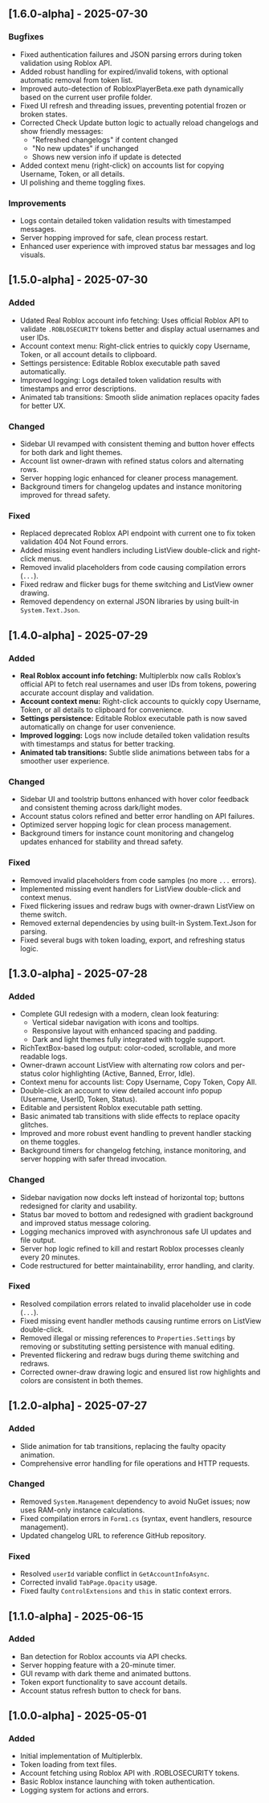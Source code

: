 ## [1.6.0-alpha] - 2025-07-30

### Bugfixes
- Fixed authentication failures and JSON parsing errors during token validation using Roblox API.
- Added robust handling for expired/invalid tokens, with optional automatic removal from token list.
- Improved auto-detection of RobloxPlayerBeta.exe path dynamically based on the current user profile folder.
- Fixed UI refresh and threading issues, preventing potential frozen or broken states.
- Corrected Check Update button logic to actually reload changelogs and show friendly messages:
  - "Refreshed changelogs" if content changed
  - "No new updates" if unchanged
  - Shows new version info if update is detected
- Added context menu (right-click) on accounts list for copying Username, Token, or all details.
- UI polishing and theme toggling fixes.

### Improvements
- Logs contain detailed token validation results with timestamped messages.
- Server hopping improved for safe, clean process restart.
- Enhanced user experience with improved status bar messages and log visuals.

## [1.5.0-alpha] - 2025-07-30

### Added
- Udated Real Roblox account info fetching: Uses official Roblox API to validate `.ROBLOSECURITY` tokens better and display actual usernames and user IDs.
- Account context menu: Right-click entries to quickly copy Username, Token, or all account details to clipboard.
- Settings persistence: Editable Roblox executable path saved automatically.
- Improved logging: Logs detailed token validation results with timestamps and error descriptions.
- Animated tab transitions: Smooth slide animation replaces opacity fades for better UX.

### Changed
- Sidebar UI revamped with consistent theming and button hover effects for both dark and light themes.
- Account list owner-drawn with refined status colors and alternating rows.
- Server hopping logic enhanced for cleaner process management.
- Background timers for changelog updates and instance monitoring improved for thread safety.

### Fixed
- Replaced deprecated Roblox API endpoint with current one to fix token validation 404 Not Found errors.
- Added missing event handlers including ListView double-click and right-click menus.
- Removed invalid placeholders from code causing compilation errors (`...`).
- Fixed redraw and flicker bugs for theme switching and ListView owner drawing.
- Removed dependency on external JSON libraries by using built-in `System.Text.Json`.

## [1.4.0-alpha] - 2025-07-29

### Added
- **Real Roblox account info fetching:** Multiplerblx now calls Roblox’s official API to fetch real usernames and user IDs from tokens, powering accurate account display and validation.
- **Account context menu:** Right-click accounts to quickly copy Username, Token, or all details to clipboard for convenience.
- **Settings persistence:** Editable Roblox executable path is now saved automatically on change for user convenience.
- **Improved logging:** Logs now include detailed token validation results with timestamps and status for better tracking.
- **Animated tab transitions:** Subtle slide animations between tabs for a smoother user experience.

### Changed
- Sidebar UI and toolstrip buttons enhanced with hover color feedback and consistent theming across dark/light modes.
- Account status colors refined and better error handling on API failures.
- Optimized server hopping logic for clean process management.
- Background timers for instance count monitoring and changelog updates enhanced for stability and thread safety.

### Fixed
- Removed invalid placeholders from code samples (no more `...` errors).
- Implemented missing event handlers for ListView double-click and context menus.
- Fixed flickering issues and redraw bugs with owner-drawn ListView on theme switch.
- Removed external dependencies by using built-in System.Text.Json for parsing.
- Fixed several bugs with token loading, export, and refreshing status logic.

## [1.3.0-alpha] - 2025-07-28

### Added
- Complete GUI redesign with a modern, clean look featuring:  
  - Vertical sidebar navigation with icons and tooltips.  
  - Responsive layout with enhanced spacing and padding.  
  - Dark and light themes fully integrated with toggle support.  
- RichTextBox-based log output: color-coded, scrollable, and more readable logs.  
- Owner-drawn account ListView with alternating row colors and per-status color highlighting (Active, Banned, Error, Idle).  
- Context menu for accounts list: Copy Username, Copy Token, Copy All.  
- Double-click an account to view detailed account info popup (Username, UserID, Token, Status).  
- Editable and persistent Roblox executable path setting.  
- Basic animated tab transitions with slide effects to replace opacity glitches.  
- Improved and more robust event handling to prevent handler stacking on theme toggles.  
- Background timers for changelog fetching, instance monitoring, and server hopping with safer thread invocation.

### Changed
- Sidebar navigation now docks left instead of horizontal top; buttons redesigned for clarity and usability.  
- Status bar moved to bottom and redesigned with gradient background and improved status message coloring.  
- Logging mechanics improved with asynchronous safe UI updates and file output.  
- Server hop logic refined to kill and restart Roblox processes cleanly every 20 minutes.  
- Code restructured for better maintainability, error handling, and clarity.

### Fixed
- Resolved compilation errors related to invalid placeholder use in code (`...`).  
- Fixed missing event handler methods causing runtime errors on ListView double-click.  
- Removed illegal or missing references to `Properties.Settings` by removing or substituting setting persistence with manual editing.  
- Prevented flickering and redraw bugs during theme switching and redraws.  
- Corrected owner-draw drawing logic and ensured list row highlights and colors are consistent in both themes.

## [1.2.0-alpha] - 2025-07-27
### Added
- Slide animation for tab transitions, replacing the faulty opacity animation.
- Comprehensive error handling for file operations and HTTP requests.

### Changed
- Removed `System.Management` dependency to avoid NuGet issues; now uses RAM-only instance calculations.
- Fixed compilation errors in `Form1.cs` (syntax, event handlers, resource management).
- Updated changelog URL to reference GitHub repository.

### Fixed
- Resolved `userId` variable conflict in `GetAccountInfoAsync`.
- Corrected invalid `TabPage.Opacity` usage.
- Fixed faulty `ControlExtensions` and `this` in static context errors.

## [1.1.0-alpha] - 2025-06-15
### Added
- Ban detection for Roblox accounts via API checks.
- Server hopping feature with a 20-minute timer.
- GUI revamp with dark theme and animated buttons.
- Token export functionality to save account details.
- Account status refresh button to check for bans.

## [1.0.0-alpha] - 2025-05-01
### Added
- Initial implementation of Multiplerblx.
- Token loading from text files.
- Account fetching using Roblox API with .ROBLOSECURITY tokens.
- Basic Roblox instance launching with token authentication.
- Logging system for actions and errors.
